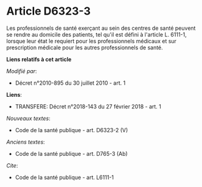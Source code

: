 # Article D6323-3

Les professionnels de santé exerçant au sein des centres de santé peuvent se rendre au domicile des patients, tel qu'il est
défini à l'article L. 6111-1, lorsque leur état le requiert pour les professionnels médicaux et sur prescription médicale
pour les autres professionnels de santé.

**Liens relatifs à cet article**

_Modifié par_:

  - Décret n°2010-895 du 30 juillet 2010 - art. 1

**Liens**:

  - TRANSFERE: Décret n°2018-143 du 27 février 2018 - art. 1

_Nouveaux textes_:

  - Code de la santé publique - art. D6323-2 (V)

_Anciens textes_:

  - Code de la santé publique - art. D765-3 (Ab)

_Cite_:

  - Code de la santé publique - art. L6111-1
